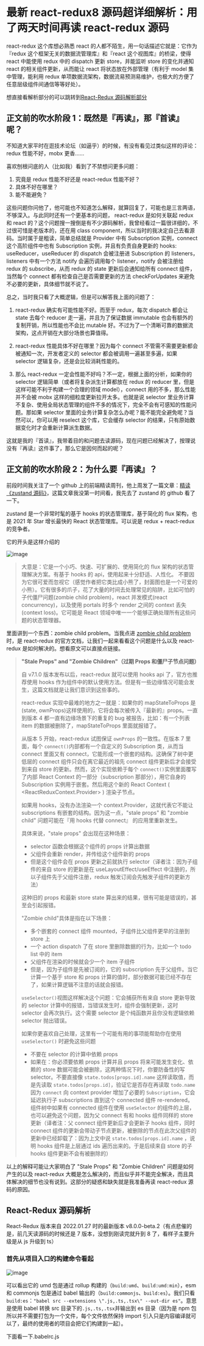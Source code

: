# 最新 react-redux8 源码超详细解析：用了两天时间再读 react-redux 源码

react-redux 这个库想必熟悉 react 的人都不陌生，用一句话描述它就是：它作为『redux 这个框架无关的数据流管理库』和『react 这个视图库』的桥梁，使得 react 中能使用 redux 中的 dispatch 更新 store，并能监听 store 的变化并通知 react 的相关组件更新，从而能让 react 将状态放在外部管理（有利于 model 集中管理，能利用 redux 单项数据流架构，数据流易预测易维护，也极大的方便了任意层级组件间通信等等好处）。

想直接看解析部分的可以跳转到[React-Redux 源码解析部分](#react-redux-源码解析)

## 正文前的吹水阶段 1：既然是『再读』，那『首读』呢？

不知道大家平时在逛技术论坛（如逼乎）的时候，有没有看见过类似这样的评论：redux 性能不好，mobx 更香……

喜欢刨根问底的人（比如我）看到了不禁想问更多问题：

1. 究竟是 redux 性能不好还是 react-redux 性能不好？
2. 具体不好在哪里？
3. 能不能避免？

这些问题你问他了，他可能也不知道怎么解释，就算回复了，可能也是三言两语，不够深入。与此同时还有一个更基本的问题， react-redux 是如何关联起 redux 和 react 的？这个问题搜一搜倒是有不少源码解析，我曾经看过一篇很详细的，不过很可惜是老版本的，还在用 class component，所以当时的我决定自己去看源码。当时属于是粗读，简单总结就是 Provider 中有 Subscription 实例，connect 这个高阶组件中也有 Subscription 实例，并且有负责自身更新的 hooks: useReducer，useReducer 的 dispatch 会被注册进 Subscription 的 listeners，listeners 中有一个方法 notify 会遍历调用每个 listener，notify 会被注册给 redux 的 subscribe，从而 redux 的 state 更新后会通知给所有 connect 组件，当然每个 connect 都有检查自己是否需要更新的方法 checkForUpdates 来避免不必要的更新，具体细节就不说了。

总之，当时我只看了大概逻辑，但是可以解答我上面的问题了：

1. react-redux 确实有可能性能不好。而至于 redux，每次 dispatch 都会让 state 去每个 reducer 走一遍，并且为了保证数据 immutable 也会有额外的复制开销，所以性能也不会比 mutable 好。不过为了一个清晰可靠的数据流架构，这点开销在大部分场景也算值得。

2. react-redux 性能具体不好在哪里？因为每个 connect 不管需不需要更新都会被通知一次，开发者定义的 selector 都会被调用一遍甚至多遍，如果 selector 逻辑复杂，还是会比较消耗性能的。

3. 那么 react-redux 一定会性能不好吗？不一定，根据上面的分析，如果你的 selector 逻辑简单（或者将复杂派生计算都放在 redux 的 reducer 里，但是这样可能不利于构建一个合理的领域 model），connect 用的不多，那么性能并不会被 mobx 这样的细粒度更新拉开太多。也就是说 selector 里业务计算不复杂、使用全局状态管理的组件不多的情况下，完全不会有可感知的性能问题。那如果 selector 里面的业务计算复杂怎么办呢？能不能完全避免呢？当然可以，你可以用 reselect 这个库，它会缓存 selector 的结果，只有原始数据变化时才会重新计算派生数据。

这就是我的『首读』，我带着目的和问题去读源码，现在问题已经解决了，按理说没有『再读』这件事了，那么它是因何而起的呢？

## 正文前的吹水阶段 2：为什么要『再读』？

前段时间我关注了一个 github 上的前端精读周刊，他上周发了一篇文章：[精读《zustand 源码》](https://github.com/ascoders/weekly/blob/master/%E6%BA%90%E7%A0%81%E8%A7%A3%E8%AF%BB/227.%20%E7%B2%BE%E8%AF%BB%E3%80%8Azustand%20%E6%BA%90%E7%A0%81%E3%80%8B.md)，这篇文章我没第一时间看，我先去了 zustand 的 github 看了一下。

zustand 是一个非常时髦的基于 hooks 的状态管理库，基于简化的 flux 架构，也是 2021 年 Star 增长最快的 React 状态管理库。可以说是 redux + react-redux 的竞争者。

它的开头是这样介绍的

![image](https://user-images.githubusercontent.com/42726028/151149221-199b5e92-5521-4be1-976b-b8cc439b3da7.png)

> 大意是：它是一个小巧、快速、可扩展的、使用简化的 flux 架构的状态管理解决方案。有基于 hooks 的 api，使用起来十分舒适、人性化。
> 不要因为它很可爱而忽视它（感觉作者把它类比成小熊了，封面图也是一个可爱的小熊）。它有很多的爪子，花了大量的时间去处理常见的陷阱，比如可怕的子代僵尸问题(zombie child problem)，react 并发模式(react concurrency)，以及使用 portals 时多个 render 之间的 context 丢失(context loss)。它可能是 React 领域中唯一一个能够正确处理所有这些问题的状态管理器。

里面讲到一个东西：zombie child problem。当我点进 [zombie child problem](https://react-redux.js.org/api/hooks#stale-props-and-zombie-children) 时，是 react-redux 的官方文档，让我们一起来看看这个问题是什么以及 react-redux 是如何解决的。想看原文可以直接点链接。

> **"Stale Props" and "Zombie Children"（过期 Props 和僵尸子节点问题）**
>
> 自 v7.1.0 版本发布以后，react-redux 就可以使用 hooks api 了，官方也推荐使用 hooks 作为组件中的默认使用方法。但是有一些边缘情况可能会发生，这篇文档就是让我们意识到这些事的。
>
> react-redux 实现中最难的地方之一就是：如果你的 mapStateToProps 是(state, ownProps)这样使用的，它将会每次被传入『最新的』props。一直到版本 4 都一直有边缘场景下的重复的 bug 被报告，比如：有一个列表 item 的数据被删除了，mapStateToProps 里面就报错了。
>
> 从版本 5 开始，react-redux 试图保证 `ownProps` 的一致性。在版本 7 里面，每个 `connect()`内部都有一个自定义的 Subscription 类，从而当 connect 里面又有 connect，它能形成一个嵌套的结构。这确保了树中更低层的 connect 组件只会在离它最近的祖先 connect 组件更新后才会接受到来自 store 的更新。然而，这个实现依赖于每个 `connect()`实例里面覆写了内部 React Context 的一部分（subscription 那部分），用它自身的 Subscription 实例用于嵌套。然后用这个新的 React Context ( \<ReactReduxContext.Provider\> ) 渲染子节点。
>
> 如果用 hooks，没有办法渲染一个 context.Provider，这就代表它不能让 subscriptions 有嵌套的结构。因为这一点，"stale props" 和 "zombie child" 问题可能在『用 hooks 代替 connect』 的应用里重新发生。
>
> 具体来说，"stale props" 会出现在这种场景：
>
> - selector 函数会根据这个组件的 props 计算出数据
> - 父组件会重新 render，并传给这个组件新的 props
> - 但是这个组件会在 props 更新之前就执行 selector（译者注：因为子组件的来自 store 的更新是在 useLayoutEffect/useEffect 中注册的，所以子组件先于父组件注册，redux 触发订阅会先触发子组件的更新方法）
>
> 这种旧的 props 和最新 store state 算出来的结果，很有可能是错误的，甚至会引起报错。
>
> "Zombie child"具体是指在以下场景：
>
> - 多个嵌套的 connect 组件 mounted，子组件比父组件更早的注册到 store 上
> - 一个 action dispatch 了在 store 里删除数据的行为，比如一个 todo list 中的 item
> - 父组件在渲染的时候就会少一个 item 子组件
> - 但是，因为子组件是先被订阅的，它的 subscription 先于父组件。当它计算一个基于 store 和 props 计算的值时，部分数据可能已经不存在了，如果计算逻辑不注意的话就会报错。
>
> `useSelector()`视图这样解决这个问题：它会捕获所有来自 store 更新导致的 selector 计算中的报错，当错误发生时，组件会强制更新，这时 selector 会再次执行。这个需要 selector 是个纯函数并且你没有逻辑依赖 selector 抛出错误。
>
> 如果你更喜欢自己处理，这里有一个可能有用的事项能帮助你在使用 `useSelector()` 时避免这些问题
>
> - 不要在 selector 的计算中依赖 props
> - 如果在：你必须要依赖 props 计算并且 props 将来可能发生变化、依赖的 store 数据可能会被删除，这两种情况下时，你要防备性的写 selector。不要直接像 `state.todos[props.id].name` 这样读取值，而是先读取 `state.todos[props.id]`，验证它是否存在再读取 `todo.name`
>   因为 `connect` 向 context provider 增加了必要的 `Subscription`，它会延迟执行子 subscriptions 直到这个 connected 组件 re-rendered。组件树中如果有 connected 组件在使用 `useSelector` 的组件的上层，也可以避免这个问题，因为父 connect 有和 hooks 组件同样的 store 更新（译者注：父 connect 组件更新后才会更新子 hooks 组件，同时 connect 组件的更新会带动子节点更新，被删除的节点在此次父组件的更新中已经卸载了：因为上文中说 `state.todos[props.id].name` ，说明 hooks 组件是上层通过 ids 遍历出来的。于是后续来自 store 的子 hooks 组件更新不会有被删除的）

以上的解释可能让大家明白了 "Stale Props" 和 "Zombie Children" 问题是如何产生的以及 react-redux 大概是怎么解决的，而且似乎并不能完全解决，而且具体解决的细节也没有说到。这部分的疑惑和缺失就是我准备再读 react-redux 源码的原因。

## React-Redux 源码解析

React-Redux 版本来自 2022.01.27 时的最新版本 v8.0.0-beta.2（有点悲催的是，前几天读源码的时候还是 7 版本，没想到刚读完就升到 8 了，看样子主要升级是从 js 升级到 ts）

### 首先从项目入口的构建命令看起

![image](https://user-images.githubusercontent.com/42726028/151580982-94bb6e23-aa03-4c41-8197-89a42a49ef73.png)

可以看出它的 umd 包是通过 rollup 构建的（`build:umd`、`build:umd:min`），esm 和 commonjs 包是通过 babel 输出的（`build:commonjs`、`build:es`）。我们只看`build:es`：`"babel src --extensions \".js,.ts,.tsx\" --out-dir es"`。意思是使用 babel 转换 src 目录下的`.js,.ts,.tsx`并输出到 es 目录（因为是 npm 包所以并不需要打包为一个文件，每个文件依然保持 import 引入只是内容编译就可以了，最终的使用者的项目会把它们构建到一起）。

下面看一下.babelrc.js
